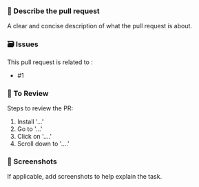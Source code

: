 ### 💬 Describe the pull request
A clear and concise description of what the pull request is about.

### 🗃️ Issues
This pull request is related to :
- #1

### 🔢 To Review
Steps to review the PR:
1. Install '...'
2. Go to '...'
3. Click on '....'
4. Scroll down to '....'

### 📸 Screenshots
If applicable, add screenshots to help explain the task.
